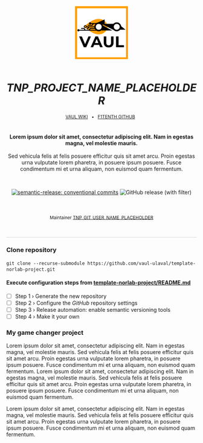 <div align="center">

[//]: # ( ==== Logo ================================================== )
<br>
<br>
    <a href="https://github.com/vaul-ulaval">
        <img src="./visual/VAUL_Logo_patch.png" width="140">
    </a>
<br>
<br>

[//]: # ( ==== Title ================================================= ) 
[//]: # (TODO: change the title)
# _TNP_PROJECT_NAME_PLACEHOLDER_


[//]: # ( ==== Hyperlink ============================================= )
<sup>
    <a href="https://github.com/vaul-ulaval/vaul-wiki/wiki">VAUL WIKI</a>
    &nbsp; • &nbsp;
    <a href="https://github.com/f1tenth">F1TENTH GITHUB</a>
    &nbsp;
</sup>
<br>
<br>

[//]: # ( ==== Description =========================================== ) 
[//]: # (TODO: Change the description)
**Lorem ipsum dolor sit amet, consectetur adipiscing elit. Nam in egestas magna, vel molestie
mauris.**
<br>
<br>
Sed vehicula felis at felis posuere efficitur quis sit amet arcu. Proin egestas urna vulputate
lorem pharetra, in posuere ipsum posuere. Fusce condimentum mi et urna aliquam, non euismod quam
fermentum. 

<br>

[//]: # ( ==== Badges ================================================ ) 
[//]: # (TODO: change the url 'https://img.shields.io/github/v/release/vaul-ulaval/template-norlab-project' for https://img.shields.io/github/v/release/vaul-ulaval/<YOUR-REPOSITORY-NAME> ")
[//]: # (Note on shield.io release badge: it works only for public repository)


[![semantic-release: conventional commits](https://img.shields.io/badge/semantic--release-conventional_commits-453032?logo=semantic-release)](https://github.com/semantic-release/semantic-release)
<img alt="GitHub release (with filter)" src="https://img.shields.io/github/v/release/vaul-ulaval/template-norlab-project">


[//]: # (NorLab teamcity)
[//]: # (TODO: Un-comment the next line if your repository has run configuration enable on the norlab-teamcity-server)
[//]: # (<a href="http://132.203.26.125:8111"><img src="https://img.shields.io/static/v1?label=JetBrains TeamCity&message=CI/CD&color=green?style=plastic&logo=teamcity" /></a>)

[//]: # (Dockerhub image badge)
[//]: # (TODO: Un-comment the next line if you have docker images on dockerhub)
[//]: # (TODO: Change "norlabulaval/libpointmatcher" in both url to "your-dockerhub-domain/your-image-name")
[//]: # (<a href="https://hub.docker.com/repository/docker/norlabulaval/libpointmatcher/"> <img alt="Docker Image Version &#40;latest semver&#41;" src="https://img.shields.io/docker/v/norlabulaval/libpointmatcher?logo=docker"> </a>)

<br>

[//]: # ( ==== Maintainer ============================================ ) 
[//]: # (TODO: Change the maintainer name)
<sub>
Maintainer <a href="https://github.com/TNP_GIT_USER_NAME_PLACEHOLDER">TNP_GIT_USER_NAME_PLACEHOLDER</a>
</sub>

<br>
<hr style="color:lightgray;background-color:lightgray">
</div>

[//]: # ( ==== Body ================================================== )
[//]: # (TODO: Make it your own)

### Clone repository

```shell
git clone --recurse-submodule https://github.com/vaul-ulaval/template-norlab-project.git
```

#### Execute configuration steps from [template-norlab-project/README.md](https://github.com/norlab-ulaval/template-norlab-project/tree/main/README.md)

- [ ] Step 1 › Generate the new repository
- [ ] Step 2 › Configure the _GitHub_ repository settings
- [ ] Step 3 › Release automation: enable semantic versioning tools
- [ ] Step 4 › Make it your own

### My game changer project

Lorem ipsum dolor sit amet, consectetur adipiscing elit. Nam in egestas magna, vel molestie mauris. Sed vehicula felis at felis posuere efficitur quis sit amet arcu. Proin egestas urna vulputate lorem pharetra, in posuere ipsum posuere. Fusce condimentum mi et urna aliquam, non euismod quam fermentum. Lorem ipsum dolor sit amet, consectetur adipiscing elit. Nam in egestas magna, vel molestie mauris. Sed vehicula felis at felis posuere efficitur quis sit amet arcu. Proin egestas urna vulputate lorem pharetra, in posuere ipsum posuere. Fusce condimentum mi et urna aliquam, non euismod quam fermentum. 

Lorem ipsum dolor sit amet, consectetur adipiscing elit. Nam in egestas magna, vel molestie mauris. Sed vehicula felis at felis posuere efficitur quis sit amet arcu. Proin egestas urna vulputate lorem pharetra, in posuere ipsum posuere. Fusce condimentum mi et urna aliquam, non euismod quam fermentum.

